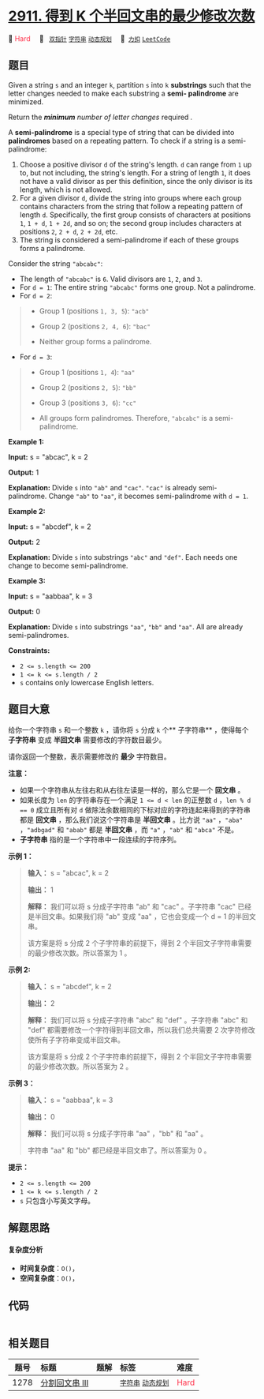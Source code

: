# [2911. 得到 K 个半回文串的最少修改次数](https://2xiao.github.io/leetcode-js/problem/2911.html)

🔴 <font color=#ff334b>Hard</font>&emsp; 🔖&ensp; [`双指针`](/tag/two-pointers.md) [`字符串`](/tag/string.md) [`动态规划`](/tag/dynamic-programming.md)&emsp; 🔗&ensp;[`力扣`](https://leetcode.cn/problems/minimum-changes-to-make-k-semi-palindromes) [`LeetCode`](https://leetcode.com/problems/minimum-changes-to-make-k-semi-palindromes)

## 题目

Given a string `s` and an integer `k`, partition `s` into `k` **substrings**
such that the letter changes needed to make each substring a **semi-
palindrome**  are minimized.

Return the _**minimum** number of letter changes_ required _._

A **semi-palindrome** is a special type of string that can be divided into
**palindromes** based on a repeating pattern. To check if a string is a semi-
palindrome:​

  1. Choose a positive divisor `d` of the string's length. `d` can range from `1` up to, but not including, the string's length. For a string of length `1`, it does not have a valid divisor as per this definition, since the only divisor is its length, which is not allowed.
  2. For a given divisor `d`, divide the string into groups where each group contains characters from the string that follow a repeating pattern of length `d`. Specifically, the first group consists of characters at positions `1`, `1 + d`, `1 + 2d`, and so on; the second group includes characters at positions `2`, `2 + d`, `2 + 2d`, etc.
  3. The string is considered a semi-palindrome if each of these groups forms a palindrome.

Consider the string `"abcabc"`:

  * The length of `"abcabc"` is `6`. Valid divisors are `1`, `2`, and `3`.
  * For `d = 1`: The entire string `"abcabc"` forms one group. Not a palindrome.
  * For `d = 2`: 
> 
> * Group 1 (positions `1, 3, 5`): `"acb"`
> 
> * Group 2 (positions `2, 4, 6`): `"bac"`
> 
> * Neither group forms a palindrome.
  * For `d = 3`: 
> 
> * Group 1 (positions `1, 4`): `"aa"`
> 
> * Group 2 (positions `2, 5`): `"bb"`
> 
> * Group 3 (positions `3, 6`): `"cc"`
> 
> * All groups form palindromes. Therefore, `"abcabc"` is a semi-palindrome.



**Example 1:**

**Input:** s = "abcac", k = 2

**Output:** 1

**Explanation:** Divide `s` into `"ab"` and `"cac"`. `"cac"` is already semi-
palindrome. Change `"ab"` to `"aa"`, it becomes semi-palindrome with `d = 1`.

**Example 2:**

**Input:** s = "abcdef", k = 2

**Output:** 2

**Explanation:** Divide `s` into substrings `"abc"` and `"def"`. Each needs
one change to become semi-palindrome.

**Example 3:**

**Input:** s = "aabbaa", k = 3

**Output:** 0

**Explanation:** Divide `s` into substrings `"aa"`, `"bb"` and `"aa"`. All are
already semi-palindromes.



**Constraints:**

  * `2 <= s.length <= 200`
  * `1 <= k <= s.length / 2`
  * `s` contains only lowercase English letters.


## 题目大意

给你一个字符串 `s` 和一个整数 `k` ，请你将 `s` 分成 `k` 个**  子字符串** ，使得每个 **子字符串**  变成 **半回文串**
需要修改的字符数目最少。

请你返回一个整数，表示需要修改的 **最少**  字符数目。

**注意：**

  * 如果一个字符串从左往右和从右往左读是一样的，那么它是一个 **回文串**  。
  * 如果长度为 `len` 的字符串存在一个满足 `1 <= d < len` 的正整数 `d` ，`len % d == 0` 成立且所有对 `d` 做除法余数相同的下标对应的字符连起来得到的字符串都是 **回文串**  ，那么我们说这个字符串是 **半回文串**  。比方说 `"aa"` ，`"aba"` ，`"adbgad"` 和 `"abab"` 都是 **半回文串**  ，而 `"a"` ，`"ab"` 和 `"abca"` 不是。
  * **子字符串**  指的是一个字符串中一段连续的字符序列。



**示例 1：**

> 
> 
> 
> 
> 
> **输入：** s = "abcac", k = 2
> 
> **输出：** 1
> 
> **解释：** 我们可以将 s 分成子字符串 "ab" 和 "cac" 。子字符串 "cac" 已经是半回文串。如果我们将 "ab" 变成 "aa" ，它也会变成一个 d = 1 的半回文串。
> 
> 该方案是将 s 分成 2 个子字符串的前提下，得到 2 个半回文子字符串需要的最少修改次数。所以答案为 1 。

**示例 2:**

> 
> 
> 
> 
> 
> **输入：** s = "abcdef", k = 2
> 
> **输出：** 2
> 
> **解释：** 我们可以将 s 分成子字符串 "abc" 和 "def" 。子字符串 "abc" 和 "def" 都需要修改一个字符得到半回文串，所以我们总共需要 2 次字符修改使所有子字符串变成半回文串。
> 
> 该方案是将 s 分成 2 个子字符串的前提下，得到 2 个半回文子字符串需要的最少修改次数。所以答案为 2 。

**示例 3：**

> 
> 
> 
> 
> 
> **输入：** s = "aabbaa", k = 3
> 
> **输出：** 0
> 
> **解释：** 我们可以将 s 分成子字符串 "aa" ，"bb" 和 "aa" 。
> 
> 字符串 "aa" 和 "bb" 都已经是半回文串了。所以答案为 0 。
> 
> 



**提示：**

  * `2 <= s.length <= 200`
  * `1 <= k <= s.length / 2`
  * `s` 只包含小写英文字母。


## 解题思路

#### 复杂度分析

- **时间复杂度**：`O()`，
- **空间复杂度**：`O()`，

## 代码

```javascript

```

## 相关题目

<!-- prettier-ignore -->
| 题号 | 标题 | 题解 | 标签 | 难度 |
| :------: | :------ | :------: | :------ | :------ |
| 1278 | [分割回文串 III](https://leetcode.com/problems/palindrome-partitioning-iii) |  |  [`字符串`](/tag/string.md) [`动态规划`](/tag/dynamic-programming.md) | <font color=#ff334b>Hard</font> |